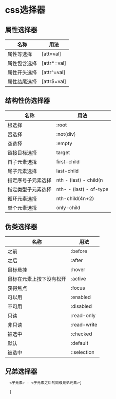 # css选择器

## 属性选择器
| 名称 | 用法 |
| --- | --- |
| 属性等选择| [att=val] |
| 属性包含选择 | [attr*=val] |
| 属性开头选择| [attr^=val] |
| 属性结尾选择 | [attr$=val] |
## 结构性伪选择器
| 名称 | 用法 |
| --- | --- |
| 根选择 | :root |
| 否选择 | :not(div) |
| 空选择 | :empty |
| 链接目标选择 | target |
| 首子元素选择 | first-child |
| 尾子元素选择 | last-child |
| 指定序号子元素选择 | nth - (last)  - child(n | odd | even )  |
| 指定类型子元素选择 | nth- - (last) - of-type |
| 循环元素选择 | nth-child(4n+2) |
| 单个元素选择 | only-child |
## 伪类选择器
| 名称 | 用法|
| --- | --- |
| 之前 | :before |
| 之后 | :after |
| 鼠标悬挂 | :hover |
| 鼠标在元素上按下没有松开 | :active |
| 获得焦点 | :focus |
| 可以用 | :enabled |
| 不可用 | :disabled |
| 只读 | :read-only |
| 非只读 | :read-write |
| 被选中 | :checked |
| 默认 | :default |
| 被选中 | ::selection |

## 兄弟选择器
```css
  <子元素> - <子元素之后的同级兄弟元素>{
    
  }
```